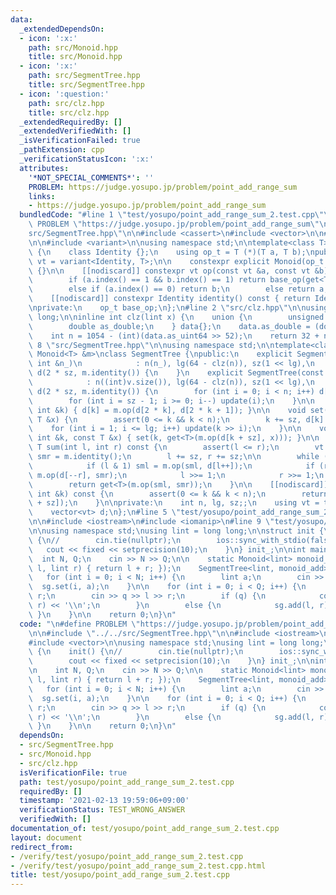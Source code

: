 ```yaml
---
data:
  _extendedDependsOn:
  - icon: ':x:'
    path: src/Monoid.hpp
    title: src/Monoid.hpp
  - icon: ':x:'
    path: src/SegmentTree.hpp
    title: src/SegmentTree.hpp
  - icon: ':question:'
    path: src/clz.hpp
    title: src/clz.hpp
  _extendedRequiredBy: []
  _extendedVerifiedWith: []
  _isVerificationFailed: true
  _pathExtension: cpp
  _verificationStatusIcon: ':x:'
  attributes:
    '*NOT_SPECIAL_COMMENTS*': ''
    PROBLEM: https://judge.yosupo.jp/problem/point_add_range_sum
    links:
    - https://judge.yosupo.jp/problem/point_add_range_sum
  bundledCode: "#line 1 \"test/yosupo/point_add_range_sum_2.test.cpp\"\n\n#define\
    \ PROBLEM \"https://judge.yosupo.jp/problem/point_add_range_sum\"\n\n#line 2 \"\
    src/SegmentTree.hpp\"\n\n#include <cassert>\n#include <vector>\n\n#line 2 \"src/Monoid.hpp\"\
    \n\n#include <variant>\n\nusing namespace std;\n\ntemplate<class T>\nclass Monoid\
    \ {\n    class Identity {};\n    using op_t = T (*)(T a, T b);\npublic:\n    using\
    \ vt = variant<Identity, T>;\n\n    constexpr explicit Monoid(op_t op_) : base_op(op_)\
    \ {}\n\n    [[nodiscard]] constexpr vt op(const vt &a, const vt &b) const {\n\
    \        if (a.index() == 1 && b.index() == 1) return base_op(get<T>(a), get<T>(b));\n\
    \        else if (a.index() == 0) return b;\n        else return a;\n    };\n\
    \    [[nodiscard]] constexpr Identity identity() const { return Identity{}; }\n\
    \nprivate:\n    op_t base_op;\n};\n#line 2 \"src/clz.hpp\"\n\nusing lint = long\
    \ long;\n\ninline int clz(lint x) {\n    union {\n        unsigned long long as_uint64;\n\
    \        double as_double;\n    } data{};\n    data.as_double = (double)x + 0.5;\n\
    \    int n = 1054 - (int)(data.as_uint64 >> 52);\n    return 32 + n;\n}\n#line\
    \ 8 \"src/SegmentTree.hpp\"\n\nusing namespace std;\n\ntemplate<class T, const\
    \ Monoid<T> &m>\nclass SegmentTree {\npublic:\n    explicit SegmentTree(const\
    \ int &n_)\n            : n(n_), lg(64 - clz(n)), sz(1 << lg),\n             \
    \ d(2 * sz, m.identity()) {\n    }\n    explicit SegmentTree(const vector<T> &v)\n\
    \            : n((int)v.size()), lg(64 - clz(n)), sz(1 << lg),\n             \
    \ d(2 * sz, m.identity()) {\n        for (int i = 0; i < n; i++) d[sz + i] = v[i];\n\
    \        for (int i = sz - 1; i >= 0; i--) update(i);\n    }\n\n    void update(const\
    \ int &k) { d[k] = m.op(d[2 * k], d[2 * k + 1]); }\n\n    void set(int k, const\
    \ T &x) {\n        assert(0 <= k && k < n);\n        k += sz, d[k] = x;\n    \
    \    for (int i = 1; i <= lg; i++) update(k >> i);\n    }\n\n    void add(const\
    \ int &k, const T &x) { set(k, get<T>(m.op(d[k + sz], x))); }\n\n    [[nodiscard]]\
    \ T sum(int l, int r) const {\n        assert(l <= r);\n        vt sml = m.identity(),\
    \ smr = m.identity();\n        l += sz, r += sz;\n\n        while (l < r) {\n\
    \            if (l & 1) sml = m.op(sml, d[l++]);\n            if (r & 1) smr =\
    \ m.op(d[--r], smr);\n            l >>= 1;\n            r >>= 1;\n        }\n\
    \        return get<T>(m.op(sml, smr));\n    }\n\n    [[nodiscard]] T operator[](const\
    \ int &k) const {\n        assert(0 <= k && k < n);\n        return get<T>(d[k\
    \ + sz]);\n    }\n\nprivate:\n    int n, lg, sz;;\n    using vt = typename Monoid<T>::vt;\n\
    \    vector<vt> d;\n};\n#line 5 \"test/yosupo/point_add_range_sum_2.test.cpp\"\
    \n\n#include <iostream>\n#include <iomanip>\n#line 9 \"test/yosupo/point_add_range_sum_2.test.cpp\"\
    \n\nusing namespace std;\nusing lint = long long;\n\nstruct init {\n    init()\
    \ {\n//        cin.tie(nullptr);\n        ios::sync_with_stdio(false);\n     \
    \   cout << fixed << setprecision(10);\n    }\n} init_;\n\nint main() {\n\n  \
    \  int N, Q;\n    cin >> N >> Q;\n\n    static Monoid<lint> monoid_add([](lint\
    \ l, lint r) { return l + r; });\n    SegmentTree<lint, monoid_add> sg(N);\n \
    \   for (int i = 0; i < N; i++) {\n        lint a;\n        cin >> a;\n      \
    \  sg.set(i, a);\n    }\n\n    for (int i = 0; i < Q; i++) {\n        int q, l,\
    \ r;\n        cin >> q >> l >> r;\n        if (q) {\n            cout << sg.sum(l,\
    \ r) << '\\n';\n        }\n        else {\n            sg.add(l, r);\n       \
    \ }\n    }\n\n    return 0;\n}\n"
  code: "\n#define PROBLEM \"https://judge.yosupo.jp/problem/point_add_range_sum\"\
    \n\n#include \"../../src/SegmentTree.hpp\"\n\n#include <iostream>\n#include <iomanip>\n\
    #include <vector>\n\nusing namespace std;\nusing lint = long long;\n\nstruct init\
    \ {\n    init() {\n//        cin.tie(nullptr);\n        ios::sync_with_stdio(false);\n\
    \        cout << fixed << setprecision(10);\n    }\n} init_;\n\nint main() {\n\
    \n    int N, Q;\n    cin >> N >> Q;\n\n    static Monoid<lint> monoid_add([](lint\
    \ l, lint r) { return l + r; });\n    SegmentTree<lint, monoid_add> sg(N);\n \
    \   for (int i = 0; i < N; i++) {\n        lint a;\n        cin >> a;\n      \
    \  sg.set(i, a);\n    }\n\n    for (int i = 0; i < Q; i++) {\n        int q, l,\
    \ r;\n        cin >> q >> l >> r;\n        if (q) {\n            cout << sg.sum(l,\
    \ r) << '\\n';\n        }\n        else {\n            sg.add(l, r);\n       \
    \ }\n    }\n\n    return 0;\n}\n"
  dependsOn:
  - src/SegmentTree.hpp
  - src/Monoid.hpp
  - src/clz.hpp
  isVerificationFile: true
  path: test/yosupo/point_add_range_sum_2.test.cpp
  requiredBy: []
  timestamp: '2021-02-13 19:59:06+09:00'
  verificationStatus: TEST_WRONG_ANSWER
  verifiedWith: []
documentation_of: test/yosupo/point_add_range_sum_2.test.cpp
layout: document
redirect_from:
- /verify/test/yosupo/point_add_range_sum_2.test.cpp
- /verify/test/yosupo/point_add_range_sum_2.test.cpp.html
title: test/yosupo/point_add_range_sum_2.test.cpp
---
```

